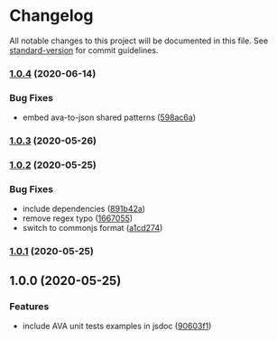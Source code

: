 # Changelog

All notable changes to this project will be documented in this file. See [standard-version](https://github.com/conventional-changelog/standard-version) for commit guidelines.

### [1.0.4](https://github.com/devtin/rollup-plugin-ava-test-example/compare/v1.0.2...v1.0.4) (2020-06-14)


### Bug Fixes

* embed ava-to-json shared patterns ([598ac6a](https://github.com/devtin/rollup-plugin-ava-test-example/commit/598ac6a8e77b997ff60813df6bf39a0f84d43f4d))

### [1.0.3](https://github.com/devtin/rollup-plugin-ava-test-example/compare/v1.0.2...v1.0.3) (2020-05-26)

### [1.0.2](https://github.com/devtin/rollup-plugin-ava-test-example/compare/v1.0.1...v1.0.2) (2020-05-25)


### Bug Fixes

* include dependencies ([891b42a](https://github.com/devtin/rollup-plugin-ava-test-example/commit/891b42aa7030812282b279695a7bcb0d5fc49f1b))
* remove regex typo ([1667055](https://github.com/devtin/rollup-plugin-ava-test-example/commit/16670559634ce2f2036b6a63b6270e15dfb06e48))
* switch to commonjs format ([a1cd274](https://github.com/devtin/rollup-plugin-ava-test-example/commit/a1cd2746e9e8a21dcfe4da13d72d2d8b342ba1b2))

### [1.0.1](https://github.com/devtin/rollup-plugin-ava-test-example/compare/v1.0.0...v1.0.1) (2020-05-25)

## 1.0.0 (2020-05-25)


### Features

* include AVA unit tests examples in jsdoc ([90603f1](https://github.com/devtin/rollup-plugin-ava-test-example/commit/90603f18be082a5fff4a61565281bfc2549bd7e5))
